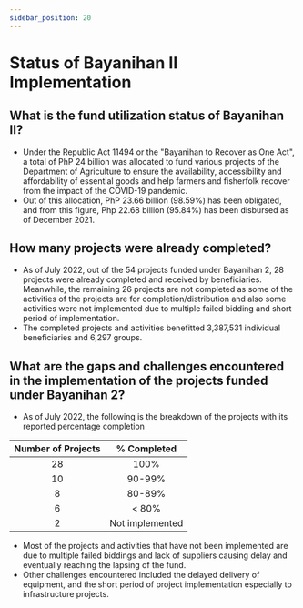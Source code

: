 ```yaml
---
sidebar_position: 20
---
```


# Status of Bayanihan II Implementation

## What is the fund utilization status of Bayanihan II?

- Under the Republic Act 11494 or the "Bayanihan to Recover as One Act", a total of PhP 24 billion was allocated to fund various projects of the Department of Agriculture to ensure the availability, accessibility and affordability of essential goods and help farmers and fisherfolk recover from the impact of the COVID-19 pandemic.
- Out of this allocation, PhP 23.66 billion (98.59%) has been obligated, and from this figure, Php 22.68 billion (95.84%) has been disbursed as of December 2021.


## How many projects were already completed?

- As of July 2022, out of the 54 projects funded under Bayanihan 2, 28 projects were already completed and received by beneficiaries. Meanwhile, the remaining 26 projects are not completed as some of the activities of the projects are for completion/distribution and also some activities were not implemented due to multiple failed bidding and short period of implementation.  
- The completed projects and activities benefitted 3,387,531 individual beneficiaries and 6,297 groups.


## What are the gaps and challenges encountered in the implementation of the projects funded under Bayanihan 2?

- As of July 2022, the following is the breakdown of the projects with its reported percentage completion

Number of Projects  | % Completed
|:------------:|:-------------:|
28  | 100%
10  | 90-99%
8  | 80-89%
6 | < 80%
2  | Not implemented

- Most of the projects and activities that have not been implemented are due to multiple failed biddings and lack of suppliers causing delay and eventually reaching the lapsing of the fund.
- Other challenges encountered included the delayed delivery of equipment, and the short period of project implementation especially to infrastructure projects.








